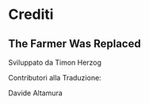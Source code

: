 # Crediti

## The Farmer Was Replaced

Sviluppato da Timon Herzog


Contributori alla Traduzione:

Davide Altamura